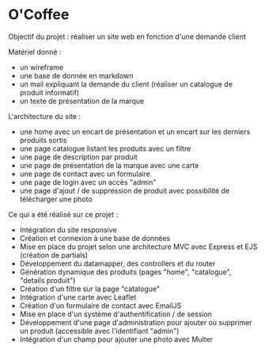# O'Coffee

Objectif du projet : 
réaliser un site web en fonction d'une demande client

Matériel donné : 
- un wireframe
- une base de donnée en markdown
- un mail expliquant la demande du client (réaliser un catalogue de produit informatif)
- un texte de présentation de la marque

L'architecture du site : 
- une home avec un encart de présentation et un encart sur les derniers produits sortis
- une page catalogue listant les produits avec un filtre
- une page de description par produit
- une page de présentation de la marque avec une carte
- une page de contact avec un formulaire
- une page de login avec un accès "admin"
- une page d'ajout / de suppression de produit avec possibilité de télécharger une photo

Ce qui a été réalisé sur ce projet : 
- Intégration du site responsive
- Création et connexion à une base de données
- Mise en place du projet selon une architecture MVC avec Express et EJS (création de partials)
- Développement du datamapper, des controllers et du router
- Génération dynamique des produits (pages "home", "catalogue", "details produit")
- Création d'un filtre sur la page "catalogue"
- Intégration d'une carte avec Leaflet
- Création d'un formulaire de contact avec EmailJS
- Mise en place d'un système d'authentification / de session
- Développement d'une page d'administration pour ajouter ou supprimer un produit (accessible avec l'identifiant "admin")
- Intégration d'un champ pour ajouter une photo avec Multer

